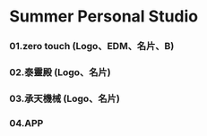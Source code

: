 # Summer Personal Studio

### 01.zero touch (Logo、EDM、名片、B)
### 02.泰靈殿 (Logo、名片)
### 03.承天機械 (Logo、名片)
### 04.APP
